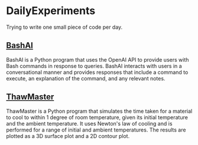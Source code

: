 # DailyExperiments
Trying to write one small piece of code per day.


## [BashAI](https://github.com/ESikich/DailyExperiments/tree/main/BashAI)

BashAI is a Python program that uses the OpenAI API to provide users with Bash commands in response to queries. BashAI interacts with users in a conversational manner and provides responses that include a command to execute, an explanation of the command, and any relevant notes.

## [ThawMaster](https://github.com/ESikich/DailyExperiments/tree/main/ThawMaster)
ThawMaster is a Python program that simulates the time taken for a material to cool to within 1 degree of room temperature, given its initial temperature and the ambient temperature. It uses Newton's law of cooling and is performed for a range of initial and ambient temperatures. The results are plotted as a 3D surface plot and a 2D contour plot.
